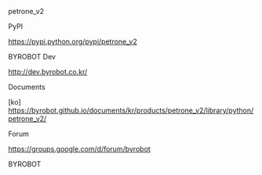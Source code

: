 petrone_v2



PyPI

https://pypi.python.org/pypi/petrone_v2



BYROBOT Dev

http://dev.byrobot.co.kr/



Documents

[ko] https://byrobot.github.io/documents/kr/products/petrone_v2/library/python/petrone_v2/



Forum

https://groups.google.com/d/forum/byrobot



BYROBOT